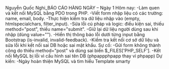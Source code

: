 Nguyễn Quốc Nghi_BÁO CÁO HÀNG NGÀY – Ngày 1
Hôm nay:
-Làm quen và kết nối MySQL bằng PDO trong PHP.
-Viết form nhập liệu có các trường: name, email, body.
-Thực hiện kiểm tra dữ liệu nhập vào (empty, htmlspecialchars, filter_input).
-Sửa lỗi cú pháp và logic: điều kiện sai, thiếu method="post", thiếu name="submit".
-Giữ lại dữ liệu người dùng sau khi nhập (dùng value="<?php echo $name; ?>").
-Hiển thị thông báo lỗi dưới từng input bằng Bootstrap (is-invalid, invalid-feedback).
-Kiểm tra kết nối cơ sở dữ liệu và sửa lỗi khi kết nối sai DB hoặc sai mật khẩu.
Sự cố:
-Gửi form không thành công do thiếu method="post" và dùng sai biến $_FILES['PHP_SELF'].
-Kết nối MySQL bị lỗi vì cấu hình sai tên DB (phpappphpapp thay vì phpapp)
Dự kiến:
-Ngày hoàn thiện MySQL và tìm hiểu Template smarty
